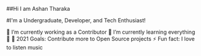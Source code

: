 ##Hi I am Ashan Tharaka

#I'm a Undergraduate, Developer, and Tech Enthusiast!


🔭 I’m currently working as a Contributor
🌱 I’m currently learning everything 🤣
🥅 2021 Goals: Contribute more to Open Source projects
⚡ Fun fact: I love to listen music
